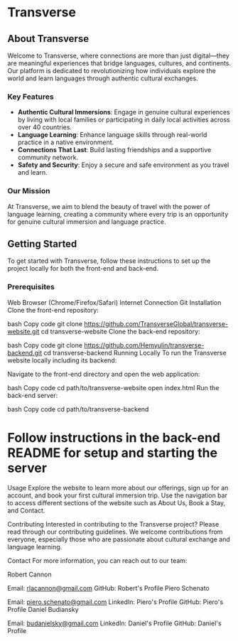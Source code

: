 # Transverse

## About Transverse

Welcome to Transverse, where connections are more than just digital—they are meaningful experiences that bridge languages, cultures, and continents. Our platform is dedicated to revolutionizing how individuals explore the world and learn languages through authentic cultural exchanges.

### Key Features

- **Authentic Cultural Immersions**: Engage in genuine cultural experiences by living with local families or participating in daily local activities across over 40 countries.
- **Language Learning**: Enhance language skills through real-world practice in a native environment.
- **Connections That Last**: Build lasting friendships and a supportive community network.
- **Safety and Security**: Enjoy a secure and safe environment as you travel and learn.

### Our Mission

At Transverse, we aim to blend the beauty of travel with the power of language learning, creating a community where every trip is an opportunity for genuine cultural immersion and language practice.

## Getting Started

To get started with Transverse, follow these instructions to set up the project locally for both the front-end and back-end.

### Prerequisites

Web Browser (Chrome/Firefox/Safari)
Internet Connection
Git
Installation
Clone the front-end repository:

bash
Copy code
git clone https://github.com/TransverseGlobal/transverse-website.git
cd transverse-website
Clone the back-end repository:

bash
Copy code
git clone https://github.com/Hemyulin/transverse-backend.git
cd transverse-backend
Running Locally
To run the Transverse website locally including its backend:

Navigate to the front-end directory and open the web application:

bash
Copy code
cd path/to/transverse-website
open index.html
Run the back-end server:

bash
Copy code
cd path/to/transverse-backend

# Follow instructions in the back-end README for setup and starting the server

Usage
Explore the website to learn more about our offerings, sign up for an account, and book your first cultural immersion trip. Use the navigation bar to access different sections of the website such as About Us, Book a Stay, and Contact.

Contributing
Interested in contributing to the Transverse project? Please read through our contributing guidelines. We welcome contributions from everyone, especially those who are passionate about cultural exchange and language learning.

Contact
For more information, you can reach out to our team:

Robert Cannon

Email: rlacannon@gmail.com
GitHub: Robert's Profile
Piero Schenato

Email: piero.schenato@gmail.com
LinkedIn: Piero's Profile
GitHub: Piero's Profile
Daniel Budiansky

Email: budanielsky@gmail.com
LinkedIn: Daniel's Profile
GitHub: Daniel's Profile
